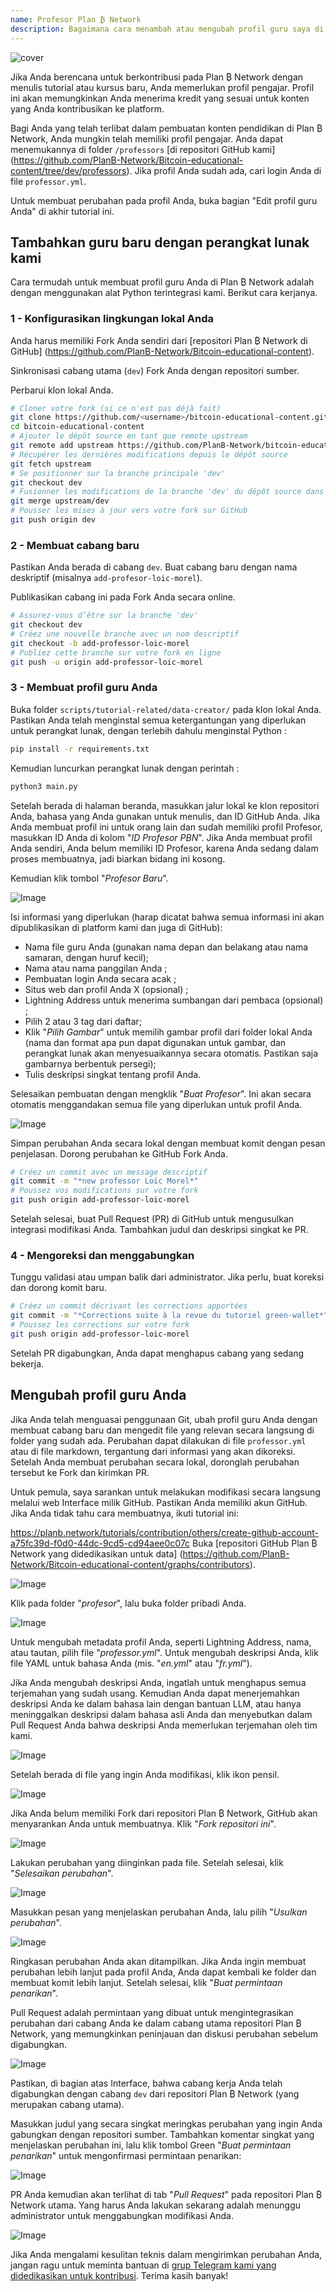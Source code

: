 ```yaml
---
name: Profesor Plan ₿ Network
description: Bagaimana cara menambah atau mengubah profil guru saya di Plan ₿ Network?
---
```

![cover](assets/cover.webp)

Jika Anda berencana untuk berkontribusi pada Plan ₿ Network dengan menulis tutorial atau kursus baru, Anda memerlukan profil pengajar. Profil ini akan memungkinkan Anda menerima kredit yang sesuai untuk konten yang Anda kontribusikan ke platform.

Bagi Anda yang telah terlibat dalam pembuatan konten pendidikan di Plan ₿ Network, Anda mungkin telah memiliki profil pengajar. Anda dapat menemukannya di folder `/professors` [di repositori GitHub kami] (https://github.com/PlanB-Network/Bitcoin-educational-content/tree/dev/professors). Jika profil Anda sudah ada, cari login Anda di file `professor.yml`.

Untuk membuat perubahan pada profil Anda, buka bagian "Edit profil guru Anda" di akhir tutorial ini.

## Tambahkan guru baru dengan perangkat lunak kami

Cara termudah untuk membuat profil guru Anda di Plan ₿ Network adalah dengan menggunakan alat Python terintegrasi kami. Berikut cara kerjanya.

### 1 - Konfigurasikan lingkungan lokal Anda

Anda harus memiliki Fork Anda sendiri dari [repositori Plan ₿ Network di GitHub] (https://github.com/PlanB-Network/Bitcoin-educational-content).

Sinkronisasi cabang utama (`dev`) Fork Anda dengan repositori sumber.

Perbarui klon lokal Anda.

```bash
# Cloner votre fork (si ce n'est pas déjà fait)
git clone https://github.com/<username>/bitcoin-educational-content.git
cd bitcoin-educational-content
# Ajouter le dépôt source en tant que remote upstream
git remote add upstream https://github.com/PlanB-Network/bitcoin-educational-content.git
# Récupérer les dernières modifications depuis le dépôt source
git fetch upstream
# Se positionner sur la branche principale 'dev'
git checkout dev
# Fusionner les modifications de la branche 'dev' du dépôt source dans votre fork
git merge upstream/dev
# Pousser les mises à jour vers votre fork sur GitHub
git push origin dev
```

### 2 - Membuat cabang baru

Pastikan Anda berada di cabang `dev`. Buat cabang baru dengan nama deskriptif (misalnya `add-profesor-loic-morel`).

Publikasikan cabang ini pada Fork Anda secara online.

```bash
# Assurez-vous d’être sur la branche 'dev'
git checkout dev
# Créez une nouvelle branche avec un nom descriptif
git checkout -b add-professor-loic-morel
# Publiez cette branche sur votre fork en ligne
git push -u origin add-professor-loic-morel
```

### 3 - Membuat profil guru Anda

Buka folder `scripts/tutorial-related/data-creator/` pada klon lokal Anda. Pastikan Anda telah menginstal semua ketergantungan yang diperlukan untuk perangkat lunak, dengan terlebih dahulu menginstal Python :

```bash
pip install -r requirements.txt
```

Kemudian luncurkan perangkat lunak dengan perintah :

```bash
python3 main.py
```

Setelah berada di halaman beranda, masukkan jalur lokal ke klon repositori Anda, bahasa yang Anda gunakan untuk menulis, dan ID GitHub Anda. Jika Anda membuat profil ini untuk orang lain dan sudah memiliki profil Profesor, masukkan ID Anda di kolom "*ID Profesor PBN*". Jika Anda membuat profil Anda sendiri, Anda belum memiliki ID Profesor, karena Anda sedang dalam proses membuatnya, jadi biarkan bidang ini kosong.

Kemudian klik tombol "*Profesor Baru*".

![Image](assets/fr/01.webp)

Isi informasi yang diperlukan (harap dicatat bahwa semua informasi ini akan dipublikasikan di platform kami dan juga di GitHub):


- Nama file guru Anda (gunakan nama depan dan belakang atau nama samaran, dengan huruf kecil);
- Nama atau nama panggilan Anda ;
- Pembuatan login Anda secara acak ;
- Situs web dan profil Anda X (opsional) ;
- Lightning Address untuk menerima sumbangan dari pembaca (opsional) ;
- Pilih 2 atau 3 tag dari daftar;
- Klik "*Pilih Gambar*" untuk memilih gambar profil dari folder lokal Anda (nama dan format apa pun dapat digunakan untuk gambar, dan perangkat lunak akan menyesuaikannya secara otomatis. Pastikan saja gambarnya berbentuk persegi);
- Tulis deskripsi singkat tentang profil Anda.

Selesaikan pembuatan dengan mengklik "*Buat Profesor*". Ini akan secara otomatis menggandakan semua file yang diperlukan untuk profil Anda.

![Image](assets/fr/02.webp)

Simpan perubahan Anda secara lokal dengan membuat komit dengan pesan penjelasan. Dorong perubahan ke GitHub Fork Anda.

```bash
# Créez un commit avec un message descriptif
git commit -m "*new professor Loïc Morel*"
# Poussez vos modifications sur votre fork
git push origin add-professor-loic-morel
```

Setelah selesai, buat Pull Request (PR) di GitHub untuk mengusulkan integrasi modifikasi Anda. Tambahkan judul dan deskripsi singkat ke PR.

### 4 - Mengoreksi dan menggabungkan

Tunggu validasi atau umpan balik dari administrator. Jika perlu, buat koreksi dan dorong komit baru.

```bash
# Créez un commit décrivant les corrections apportées
git commit -m "*Corrections suite à la revue du tutoriel green-wallet*"
# Poussez les corrections sur votre fork
git push origin add-professor-loic-morel
```

Setelah PR digabungkan, Anda dapat menghapus cabang yang sedang bekerja.

## Mengubah profil guru Anda

Jika Anda telah menguasai penggunaan Git, ubah profil guru Anda dengan membuat cabang baru dan mengedit file yang relevan secara langsung di folder yang sudah ada. Perubahan dapat dilakukan di file `professor.yml` atau di file markdown, tergantung dari informasi yang akan dikoreksi. Setelah Anda membuat perubahan secara lokal, doronglah perubahan tersebut ke Fork dan kirimkan PR.

Untuk pemula, saya sarankan untuk melakukan modifikasi secara langsung melalui web Interface milik GitHub. Pastikan Anda memiliki akun GitHub. Jika Anda tidak tahu cara membuatnya, ikuti tutorial ini:

https://planb.network/tutorials/contribution/others/create-github-account-a75fc39d-f0d0-44dc-9cd5-cd94aee0c07c
Buka [repositori GitHub Plan ₿ Network yang didedikasikan untuk data] (https://github.com/PlanB-Network/Bitcoin-educational-content/graphs/contributors).

![Image](assets/fr/03.webp)

Klik pada folder "*profesor*", lalu buka folder pribadi Anda.

![Image](assets/fr/04.webp)

Untuk mengubah metadata profil Anda, seperti Lightning Address, nama, atau tautan, pilih file "*professor.yml*". Untuk mengubah deskripsi Anda, klik file YAML untuk bahasa Anda (mis. "*en.yml*" atau "*fr.yml*").

Jika Anda mengubah deskripsi Anda, ingatlah untuk menghapus semua terjemahan yang sudah usang. Kemudian Anda dapat menerjemahkan deskripsi Anda ke dalam bahasa lain dengan bantuan LLM, atau hanya meninggalkan deskripsi dalam bahasa asli Anda dan menyebutkan dalam Pull Request Anda bahwa deskripsi Anda memerlukan terjemahan oleh tim kami.

![Image](assets/fr/05.webp)

Setelah berada di file yang ingin Anda modifikasi, klik ikon pensil.

![Image](assets/fr/06.webp)

Jika Anda belum memiliki Fork dari repositori Plan ₿ Network, GitHub akan menyarankan Anda untuk membuatnya. Klik "*Fork repositori ini*".

![Image](assets/fr/07.webp)

Lakukan perubahan yang diinginkan pada file. Setelah selesai, klik "*Selesaikan perubahan*".

![Image](assets/fr/08.webp)

Masukkan pesan yang menjelaskan perubahan Anda, lalu pilih "*Usulkan perubahan*".

![Image](assets/fr/09.webp)

Ringkasan perubahan Anda akan ditampilkan. Jika Anda ingin membuat perubahan lebih lanjut pada profil Anda, Anda dapat kembali ke folder dan membuat komit lebih lanjut. Setelah selesai, klik "*Buat permintaan penarikan*".

Pull Request adalah permintaan yang dibuat untuk mengintegrasikan perubahan dari cabang Anda ke dalam cabang utama repositori Plan ₿ Network, yang memungkinkan peninjauan dan diskusi perubahan sebelum digabungkan.

![Image](assets/fr/10.webp)

Pastikan, di bagian atas Interface, bahwa cabang kerja Anda telah digabungkan dengan cabang `dev` dari repositori Plan ₿ Network (yang merupakan cabang utama).

Masukkan judul yang secara singkat meringkas perubahan yang ingin Anda gabungkan dengan repositori sumber. Tambahkan komentar singkat yang menjelaskan perubahan ini, lalu klik tombol Green "*Buat permintaan penarikan*" untuk mengonfirmasi permintaan penarikan:

![Image](assets/fr/11.webp)

PR Anda kemudian akan terlihat di tab "*Pull Request*" pada repositori Plan ₿ Network utama. Yang harus Anda lakukan sekarang adalah menunggu administrator untuk menggabungkan modifikasi Anda.

![Image](assets/fr/12.webp)

Jika Anda mengalami kesulitan teknis dalam mengirimkan perubahan Anda, jangan ragu untuk meminta bantuan di [grup Telegram kami yang didedikasikan untuk kontribusi](https://t.me/PlanBNetwork_ContentBuilder). Terima kasih banyak!